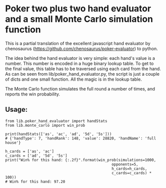 # Poker two plus two hand evaluator and a small Monte Carlo simulation function

This is a partial translation of the excellent javascript hand evaluator by chenosaurus (https://github.com/chenosaurus/poker-evaluator) to python. 

The idea behind the hand evaluator is very simple: each hand's value is a number. This number is encoded in a huge binary lookup table. To get to the final value, this table has to be traversed using each card from the hand. As can be seen from lib/poker_hand_evaluator.py, the script is just a couple of dicts and one small function. All the magic is in the lookup table.

The Monte Carlo function simulates the full round a number of times, and reports the win probability.

## Usage:
```
from lib.poker_hand_evaluator import handStats
from lib.monte_carlo import win_prob

print(handStats(['as', 'ac', 'ad', '5d', '5s']))
# {'handType': 7, 'handRank': 148, 'value': 28820, 'handName': 'full house'}

h_cards = ['as', 'ac']
c_cards = ['ad', '5d', '5s']
print("Win% for this hand: {:.2f}".format(win_prob(simulations=1000,
                                                opponents=5,
                                                h_cards=h_cards,
                                                c_cards=c_cards) * 100))
# Win% for this hand: 97.20
```

